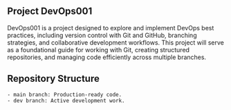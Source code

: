 ## Project DevOps001
DevOps001 is a project designed to explore and implement DevOps best practices, including version control with Git and GitHub, branching strategies, and collaborative development workflows. This project will serve as a foundational guide for working with Git, creating structured repositories, and managing code efficiently across multiple branches.

## Repository Structure
    - main branch: Production-ready code.
    - dev branch: Active development work.
